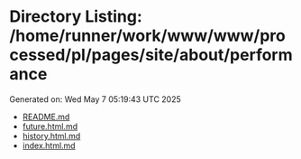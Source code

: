 # Directory Listing: /home/runner/work/www/www/processed/pl/pages/site/about/performance
Generated on: Wed May  7 05:19:43 UTC 2025

- [README.md](README.md)
- [future.html.md](future.html.md)
- [history.html.md](history.html.md)
- [index.html.md](index.html.md)
